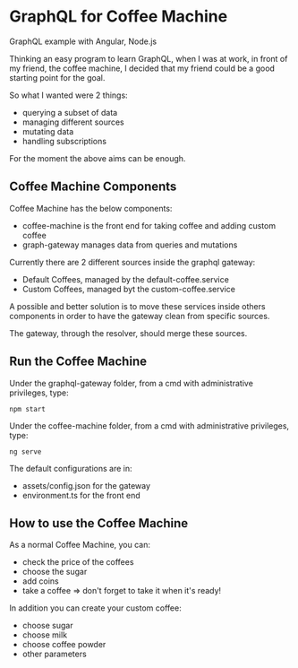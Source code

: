 # GraphQL for Coffee Machine

GraphQL example with Angular, Node.js

Thinking an easy program to learn GraphQL, when I was at work, in front of my friend, the coffee machine, I decided that my friend could be a good starting point for the goal.

So what I wanted were 2 things:

- querying a subset of data
- managing different sources
- mutating data
- handling subscriptions

For the moment the above aims can be enough.

## Coffee Machine Components

Coffee Machine has the below components:

- coffee-machine is the front end for taking coffee and adding custom coffee
- graph-gateway manages data from queries and mutations

Currently there are 2 different sources inside the graphql gateway:

- Default Coffees, managed by the default-coffee.service
- Custom Coffees, managed byt the custom-coffee.service

A possible and better solution is to move these services inside others components in order to have the gateway clean from specific sources.

The gateway, through the resolver, should merge these sources.

## Run the Coffee Machine

Under the graphql-gateway folder, from a cmd with administrative privileges, type:

    npm start

Under the coffee-machine folder, from a cmd with administrative privileges, type:

    ng serve

The default configurations are in:

- assets/config.json for the gateway
- environment.ts for the front end

## How to use the Coffee Machine

As a normal Coffee Machine, you can:

- check the price of the coffees
- choose the sugar
- add coins
- take a coffee => don't forget to take it when it's ready!

In addition you can create your custom coffee:

- choose sugar
- choose milk
- choose coffee powder
- other parameters

